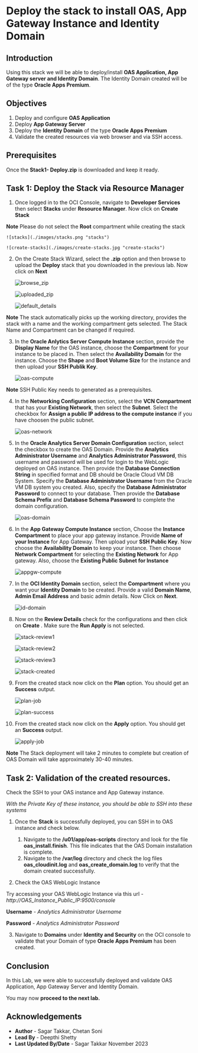 
# Deploy the stack to install OAS, App Gateway Instance and Identity Domain

## Introduction

Using this stack we will be able to deploy/install **OAS Application, App Gateway server and Identity Domain**. The Identity Domain created will be of the type **Oracle Apps Premium**.


## Objectives

1.	Deploy and configure **OAS Application**
2. 	Deploy **App Gateway Server**
3.	Deploy the **Identity Domain** of the type **Oracle Apps Premium**
4.	Validate the created resources via web browser and via SSH access.

## Prerequisites

Once the **Stack1- Deploy.zip** is downloaded and keep it ready.

## Task 1: Deploy the Stack via Resource Manager

1. Once logged in to the OCI Console, navigate to **Developer Services** then select **Stacks** under **Resource Manager**. Now click on **Create Stack**

**Note** Please do not select the **Root** compartment while creating the stack

	![stacks](./images/stacks.png "stacks")
	
	![create-stacks](./images/create-stacks.jpg "create-stacks")
 
2. On the Create Stack Wizard, select the **.zip** option and then browse to upload the **Deploy** stack that you downloaded in the previous lab. Now click on **Next**

	![browse_zip ](./images/browse_zip.jpg "browse_zip")
	
	![uploaded_zip](./images/uploaded_zip.jpg "uploaded_zip")
	
	![default_details](./images/default_details.jpg "default_details")
	
**Note** The stack automatically picks up the working directory, provides the stack with a name and the working compartment gets selected. The Stack Name and Compartment can be changed if required.

3. In the  **Oracle Anlytics Server Compute Instance** section, provide the **Display Name** for the OAS instance, choose the **Compartment** for your instance to be placed in. Then select the **Availability Domain** for the instance. Choose the **Shape** and **Boot Volume Size** for the instance and then upload your **SSH Publik Key**.

	![oas-compute](./images/oas-compute.jpg "oas-compute")
	
**Note** SSH Public Key needs to generated as a prerequisites.
	
4. In the **Networking Configuration** section, select the **VCN Compartment** that has your **Existing Network**, then select the **Subnet**. 
Select the checkbox for **Assign a public IP address to the compute instance** if you have choosen the public subnet.

	![oas-network](./images/oas-network.jpg "oas-network")	
	
5. In the **Oracle Analytics Server Domain Configuration** section, select the checkbox to create the OAS Domain.
Provide the **Analytics Administrator Username** and **Analytics Administrator Password**, this username and password will be used for login to the WebLogic deployed on OAS instance. Then provide the **Database Connection String** in specified format and DB should be Oracle Cloud VM DB System.
Specify the **Database Administrator Username** from the Oracle VM DB system you created. Also, specify the **Database Administrator Password** to connect to your database. Then provide the **Database Schema Prefix** and **Database Schema Password** to complete the domain configuration.

	![oas-domain](./images/oas-domain.jpg "oas-domain")

6. In the **App Gateway Compute Instance** section, Choose the **Instance Compartment** to place your app gateway instance. Provide **Name of your Instance** for App Gateway. Then upload your **SSH Public Key**. Now choose the **Availability Domain** to keep your instance. Then choose **Network Compartment** for selecting the **Existing Network** for App gateway. Also, choose the **Existing Public Subnet for Instance**

	![appgw-compute](./images/appgw-compute.jpg "appgw-compute")
	
7. In the **OCI Identity Domain** section, select the **Compartment** where you want your **Identity Domain** to be created. Provide a valid **Domain Name**, **Admin Email Address** and basic admin details. Now Click on **Next**. 
	
    ![id-domain](./images/id-domain.jpg "id-domain")
	
8. Now on the **Review Details** check for the configurations and then click on **Create** . Make sure the **Run Apply** is not selected.

	![stack-review1](./images/stack-review1.jpg "stack-review1")
	
	![stack-review2](./images/stack-review2.jpg "stack-review2")
	
	![stack-review3](./images/stack-review3.jpg "stack-review3")
	
	![stack-created](./images/stack-created.jpg "stack-created")
	
9. From the created stack now click on the **Plan** option. You should get an **Success** output.

	![plan-job](./images/plan-job.jpg "plan-job")
	
	![plan-success](./images/plan-success.jpg "plan-success")
	
9. From the created stack now click on the **Apply** option. You should get an **Success** output.	

	![apply-job](./images/apply-job.jpg "apply-job")

**Note** The Stack deployment will take 2 minutes to complete but creation of OAS Domain will take approximately 30-40 minutes.

## Task 2: Validation of the created resources.

Check the SSH to your OAS instance and App Gateway instance.

*With the Private Key of these instance, you should be able to SSH into these systems*

1. Once the **Stack** is successfully deployed, you can SSH in to OAS instance and check below.
	1. Navigate to the **/u01/app/oas-scripts** directory and look for the file **oas_install.finish**. This file indicates that the OAS Domain installation is complete.
	2. Navigate to the **/var/log** directory and check the log files **oas_cloudinit.log** and **oas_create_domain.log** to verify that the domain created successfully.

2. Check the OAS WebLogic Instance

Try accessing your OAS WebLogic Instance via this url - *http://OAS_Instance_Public_IP:9500/console*

**Username** - *Analytics Administrator Username*

**Password** - *Analytics Administrator Password*

3. Navigate to **Domains** under **Identity and Security** on the OCI console to validate that your Domain of type **Oracle Apps Premium** has been created.

## Conclusion

In this Lab, we were able to successfully deployed and validate OAS Application, App Gateway Server and Identity Domain. 

 You may now **proceed to the next lab.**

## Acknowledgements
* **Author** - Sagar Takkar, Chetan Soni
* **Lead By** - Deepthi Shetty 
* **Last Updated By/Date** - Sagar Takkar November 2023
